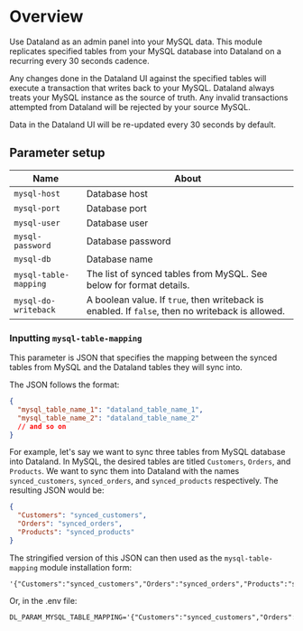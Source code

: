 # Overview

Use Dataland as an admin panel into your MySQL data. This module replicates specified tables from your MySQL database into Dataland on a recurring every 30 seconds cadence.

Any changes done in the Dataland UI against the specified tables will execute a transaction that writes back to your MySQL. Dataland always treats your MySQL instance as the source of truth. Any invalid transactions attempted from Dataland will be rejected by your source MySQL.

Data in the Dataland UI will be re-updated every 30 seconds by default.

## Parameter setup

| Name                  | About                                                                                            |
| --------------------- | ------------------------------------------------------------------------------------------------ |
| `mysql-host`          | Database host                                                                                    |
| `mysql-port`          | Database port                                                                                    |
| `mysql-user`          | Database user                                                                                    |
| `mysql-password`      | Database password                                                                                |
| `mysql-db`            | Database name                                                                                    |
| `mysql-table-mapping` | The list of synced tables from MySQL. See below for format details.                              |
| `mysql-do-writeback`  | A boolean value. If `true`, then writeback is enabled. If `false`, then no writeback is allowed. |

### Inputting `mysql-table-mapping`

This parameter is JSON that specifies the mapping between the synced tables from MySQL and the Dataland tables they will sync into.

The JSON follows the format:

```json
{
  "mysql_table_name_1": "dataland_table_name_1",
  "mysql_table_name_2": "dataland_table_name_2"
  // and so on
}
```

For example, let's say we want to sync three tables from MySQL database into Dataland. In MySQL, the desired tables are titled `Customers`, `Orders`, and `Products`. We want to sync them into Dataland with the names `synced_customers`, `synced_orders`, and `synced_products` respectively. The resulting JSON would be:

```json
{
  "Customers": "synced_customers",
  "Orders": "synced_orders",
  "Products": "synced_products"
}
```

The stringified version of this JSON can then used as the `mysql-table-mapping` module installation form:

```
'{"Customers":"synced_customers","Orders":"synced_orders","Products":"synced_products"}'
```

Or, in the .env file:

```env
DL_PARAM_MYSQL_TABLE_MAPPING='{"Customers":"synced_customers","Orders":"synced_orders","Products":"synced_products"}'
```
